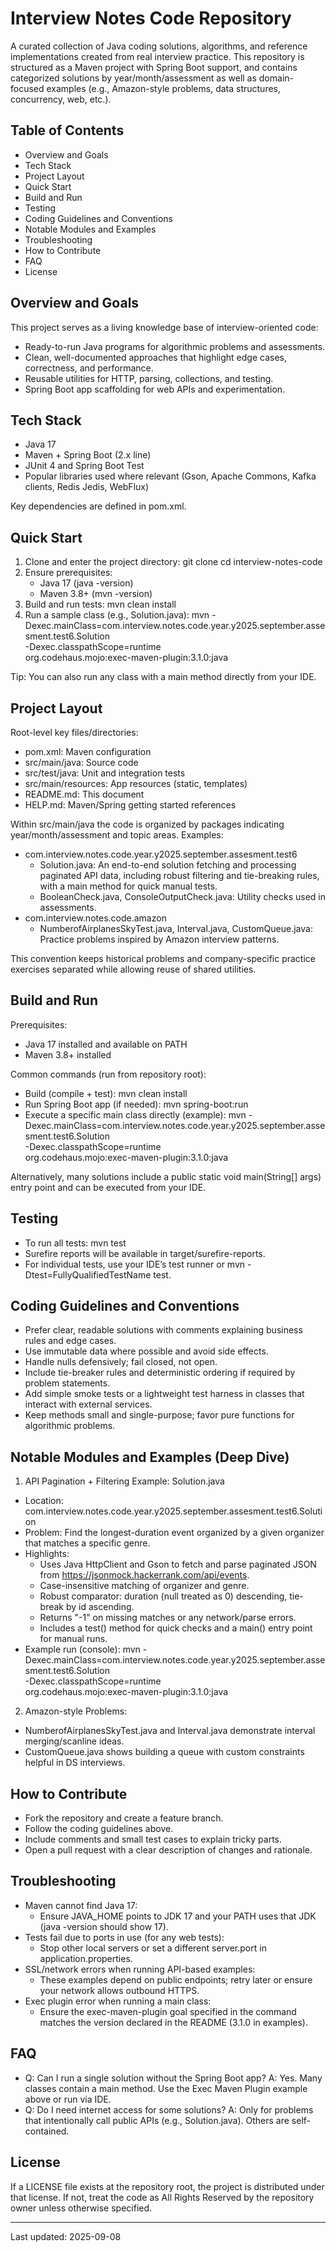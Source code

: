 # Interview Notes Code Repository

A curated collection of Java coding solutions, algorithms, and reference implementations created from real interview
practice. This repository is structured as a Maven project with Spring Boot support, and contains categorized solutions
by year/month/assessment as well as domain-focused examples (e.g., Amazon-style problems, data structures, concurrency,
web, etc.).

## Table of Contents

- Overview and Goals
- Tech Stack
- Project Layout
- Quick Start
- Build and Run
- Testing
- Coding Guidelines and Conventions
- Notable Modules and Examples
- Troubleshooting
- How to Contribute
- FAQ
- License

## Overview and Goals

This project serves as a living knowledge base of interview-oriented code:

- Ready-to-run Java programs for algorithmic problems and assessments.
- Clean, well-documented approaches that highlight edge cases, correctness, and performance.
- Reusable utilities for HTTP, parsing, collections, and testing.
- Spring Boot app scaffolding for web APIs and experimentation.

## Tech Stack

- Java 17
- Maven + Spring Boot (2.x line)
- JUnit 4 and Spring Boot Test
- Popular libraries used where relevant (Gson, Apache Commons, Kafka clients, Redis Jedis, WebFlux)

Key dependencies are defined in pom.xml.

## Quick Start

1) Clone and enter the project directory:
   git clone <your-fork-or-clone-url>
   cd interview-notes-code
2) Ensure prerequisites:
    - Java 17 (java -version)
    - Maven 3.8+ (mvn -version)
3) Build and run tests:
   mvn clean install
4) Run a sample class (e.g., Solution.java):
   mvn -Dexec.mainClass=com.interview.notes.code.year.y2025.september.assesment.test6.Solution \
   -Dexec.classpathScope=runtime \
   org.codehaus.mojo:exec-maven-plugin:3.1.0:java

Tip: You can also run any class with a main method directly from your IDE.

## Project Layout

Root-level key files/directories:

- pom.xml: Maven configuration
- src/main/java: Source code
- src/test/java: Unit and integration tests
- src/main/resources: App resources (static, templates)
- README.md: This document
- HELP.md: Maven/Spring getting started references

Within src/main/java the code is organized by packages indicating year/month/assessment and topic areas. Examples:

- com.interview.notes.code.year.y2025.september.assesment.test6
    - Solution.java: An end-to-end solution fetching and processing paginated API data, including robust filtering and
      tie-breaking rules, with a main method for quick manual tests.
    - BooleanCheck.java, ConsoleOutputCheck.java: Utility checks used in assessments.
- com.interview.notes.code.amazon
    - NumberofAirplanesSkyTest.java, Interval.java, CustomQueue.java: Practice problems inspired by Amazon interview
      patterns.

This convention keeps historical problems and company-specific practice exercises separated while allowing reuse of
shared utilities.

## Build and Run

Prerequisites:

- Java 17 installed and available on PATH
- Maven 3.8+ installed

Common commands (run from repository root):

- Build (compile + test):
  mvn clean install
- Run Spring Boot app (if needed):
  mvn spring-boot:run
- Execute a specific main class directly (example):
  mvn -Dexec.mainClass=com.interview.notes.code.year.y2025.september.assesment.test6.Solution \
  -Dexec.classpathScope=runtime \
  org.codehaus.mojo:exec-maven-plugin:3.1.0:java

Alternatively, many solutions include a public static void main(String[] args) entry point and can be executed from your
IDE.

## Testing

- To run all tests:
  mvn test
- Surefire reports will be available in target/surefire-reports.
- For individual tests, use your IDE’s test runner or mvn -Dtest=FullyQualifiedTestName test.

## Coding Guidelines and Conventions

- Prefer clear, readable solutions with comments explaining business rules and edge cases.
- Use immutable data where possible and avoid side effects.
- Handle nulls defensively; fail closed, not open.
- Include tie-breaker rules and deterministic ordering if required by problem statements.
- Add simple smoke tests or a lightweight test harness in classes that interact with external services.
- Keep methods small and single-purpose; favor pure functions for algorithmic problems.

## Notable Modules and Examples (Deep Dive)

1) API Pagination + Filtering Example: Solution.java

- Location: com.interview.notes.code.year.y2025.september.assesment.test6.Solution
- Problem: Find the longest-duration event organized by a given organizer that matches a specific genre.
- Highlights:
    - Uses Java HttpClient and Gson to fetch and parse paginated JSON from https://jsonmock.hackerrank.com/api/events.
    - Case-insensitive matching of organizer and genre.
    - Robust comparator: duration (null treated as 0) descending, tie-break by id ascending.
    - Returns "-1" on missing matches or any network/parse errors.
    - Includes a test() method for quick checks and a main() entry point for manual runs.
- Example run (console):
  mvn -Dexec.mainClass=com.interview.notes.code.year.y2025.september.assesment.test6.Solution \
  -Dexec.classpathScope=runtime \
  org.codehaus.mojo:exec-maven-plugin:3.1.0:java

2) Amazon-style Problems:

- NumberofAirplanesSkyTest.java and Interval.java demonstrate interval merging/scanline ideas.
- CustomQueue.java shows building a queue with custom constraints helpful in DS interviews.

## How to Contribute

- Fork the repository and create a feature branch.
- Follow the coding guidelines above.
- Include comments and small test cases to explain tricky parts.
- Open a pull request with a clear description of changes and rationale.

## Troubleshooting

- Maven cannot find Java 17:
    - Ensure JAVA_HOME points to JDK 17 and your PATH uses that JDK (java -version should show 17).
- Tests fail due to ports in use (for any web tests):
    - Stop other local servers or set a different server.port in application.properties.
- SSL/network errors when running API-based examples:
    - These examples depend on public endpoints; retry later or ensure your network allows outbound HTTPS.
- Exec plugin error when running a main class:
    - Ensure the exec-maven-plugin goal specified in the command matches the version declared in the README (3.1.0 in
      examples).

## FAQ

- Q: Can I run a single solution without the Spring Boot app?
  A: Yes. Many classes contain a main method. Use the Exec Maven Plugin example above or run via IDE.
- Q: Do I need internet access for some solutions?
  A: Only for problems that intentionally call public APIs (e.g., Solution.java). Others are self-contained.

## License

If a LICENSE file exists at the repository root, the project is distributed under that license. If not, treat the code
as All Rights Reserved by the repository owner unless otherwise specified.

---
Last updated: 2025-09-08